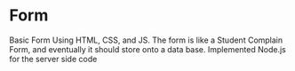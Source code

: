 # Form
Basic Form Using HTML, CSS, and JS. The form is like a Student Complain Form, and eventually it should store onto a data base. Implemented Node.js for the server side code
